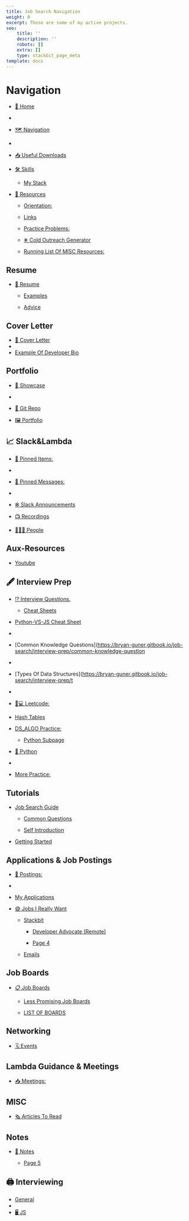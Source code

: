 ```yaml
---
title: Job Search Navigation
weight: 0
excerpt: These are some of my active projects.
seo:
    title: ''
    description: ''
    robots: []
    extra: []
    type: stackbit_page_meta
template: docs
---
```


# Navigation

- [🏡 Home](https://bryan-guner.gitbook.io/job-search/README)
- 
- [🗺 Navigation](https://bryan-guner.gitbook.io/job-search/navigation)
- 
-   [📥 Useful Downloads](https://bryan-guner.gitbook.io/job-search/useful-downloads)

-   [🛠 Skills](https://bryan-guner.gitbook.io/job-search/skills/README)

    -   [My Stack](https://bryan-guner.gitbook.io/job-search/skills/my-stack)

- [🙏 Resources](https://bryan-guner.gitbook.io/job-search/resources/README)

    -   [Orientation:](https://bryan-guner.gitbook.io/job-search/resources/orientation)

    -   [Links](https://bryan-guner.gitbook.io/job-search/resources/links)

    -   [Practice Problems:](https://bryan-guner.gitbook.io/job-search/resources/practice-problems)

    -   [❄ Cold Outreach Generator](https://bryan-guner.gitbook.io/job-search/resources/cold-outreach-generator)

    -   [Running List Of MISC Resources:](https://bryan-guner.gitbook.io/job-search/resources/running-list-of-misc-resources)

## Resume

- [📰 Resume](https://bryan-guner.gitbook.io/job-search/resume/resume/README)

    -   [Examples](https://bryan-guner.gitbook.io/job-search/resume/resume/examples)

    -   [Advice](https://bryan-guner.gitbook.io/job-search/resume/resume/advice)

## Cover Letter

- [📒 Cover Letter](https://bryan-guner.gitbook.io/job-search/cover-letter/page-10)
- 
-   [Example Of Developer Bio](https://bryan-guner.gitbook.io/job-search/cover-letter/example-of-developer-bio)

## Portfolio

- [💼 Showcase](https://bryan-guner.gitbook.io/job-search/portfolio/showcase)
- 
- [💾 Git Repo](https://bryan-guner.gitbook.io/job-search/portfolio/git-repo)

-   [🖼 Portfolio](https://bryan-guner.gitbook.io/job-search/portfolio/page-11)

## 📈 Slack\&Lambda

- [📍 Pinned Items:](https://bryan-guner.gitbook.io/job-search/slack-and-lambda/pinned-items)
- 
- [📌 Pinned Messages:](https://bryan-guner.gitbook.io/job-search/slack-and-lambda/pinned-messages)
- 
- [❇ Slack Announcements](https://bryan-guner.gitbook.io/job-search/slack-and-lambda/slack-announcements)

-   [📺 Recordings](https://bryan-guner.gitbook.io/job-search/slack-and-lambda/recordings)

-   [🧑🤝🧑 People](https://bryan-guner.gitbook.io/job-search/slack-and-lambda/people)

## Aux-Resources

- [Youtube](https://bryan-guner.gitbook.io/job-search/aux-resources/youtube)

## 🖋 Interview Prep

- [⁉ Interview Questions.](https://bryan-guner.gitbook.io/job-search/interview-prep/interview-questions./README)

    -   [Cheat Sheets](https://bryan-guner.gitbook.io/job-search/interview-prep/interview-questions./cheat-sheets)

- [Python-VS-JS Cheat Sheet](https://bryan-guner.gitbook.io/job-search/interview-prep/python-vs-js-cheat-sheet)
- 
- [Common Knowledge Questions](https://bryan-guner.gitbook.io/job-search/interview-prep/common-knowledge-question
- 
- [Types Of Data Structures](https://bryan-guner.gitbook.io/job-search/interview-prep/t
- 
-   [👨💻 Leetcode:](https://bryan-guner.gitbook.io/job-search/ds_algo_prac/leetcode)

-   [Hash Tables](https://bryan-guner.gitbook.io/job-search/interview-prep/hash-tables)

-   [DS_ALGO Practice:](https://bryan-guner.gitbook.io/job-search/interview-prep/ds_algo-practice/README)

    -   [Python Subpage](https://bryan-guner.gitbook.io/job-search/interview-prep/ds_algo-practice/python-subpage)

- [🐍 Python](https://bryan-guner.gitbook.io/job-search/interview-prep/python)
- 
-   [More Practice:](https://bryan-guner.gitbook.io/job-search/interview-prep/more-practice)

## Tutorials

- [Job Search Guide](https://bryan-guner.gitbook.io/job-search/tutorials/untitled/README)

    -   [Common Questions](https://bryan-guner.gitbook.io/job-search/tutorials/untitled/page-2)

    -   [Self Introduction](https://bryan-guner.gitbook.io/job-search/tutorials/untitled/page-2-1)

<!---->

- [Getting Started](https://bryan-guner.gitbook.io/job-search/page-3)

## Applications & Job Postings

- [👔 Postings:](https://bryan-guner.gitbook.io/job-search/applications-and-job-postings/postings)
- 
- [My Applications](https://bryan-guner.gitbook.io/job-search/applications-and-job-postings/my-applications)

-   [😅 Jobs I Really Want](https://bryan-guner.gitbook.io/job-search/applications-and-job-postings/jobs-i-really-want/README)

    -   [Stackbit](https://bryan-guner.gitbook.io/job-search/applications-and-job-postings/jobs-i-really-want/stackbit/README)

        -   [Developer Advocate (Remote)](https://bryan-guner.gitbook.io/job-search/applications-and-job-postings/jobs-i-really-want/stackbit/developer-advocate-remote)

        -   [Page 4](https://bryan-guner.gitbook.io/job-search/applications-and-job-postings/jobs-i-really-want/stackbit/page-4)

    -   [Emails](https://bryan-guner.gitbook.io/job-search/applications-and-job-postings/jobs-i-really-want/emails)

## Job Boards

- [📋 Job Boards](https://bryan-guner.gitbook.io/job-search/job-boards/job-boards/README)

    -   [Less Promising Job Boards](https://bryan-guner.gitbook.io/job-search/job-boards/job-boards/less-promising-job-boards)

    -   [LIST OF BOARDS](https://bryan-guner.gitbook.io/job-search/job-boards/job-boards/list-of-boards)

## Networking

- [🗓 Events](https://bryan-guner.gitbook.io/job-search/networking/events)

## Lambda Guidance & Meetings

- [📥 Meetings:](https://bryan-guner.gitbook.io/job-search/lambda-guidance-and-meetings/meetings)

## MISC

- [🗞 Articles To Read](https://bryan-guner.gitbook.io/job-search/misc/articles-to-read)

## Notes

- [📓 Notes](https://bryan-guner.gitbook.io/job-search/notes/notes/README)

    -   [Page 5](https://bryan-guner.gitbook.io/job-search/notes/notes/page-5)

## 🖨 Interviewing

- [General](https://bryan-guner.gitbook.io/job-search/interviewing/general)
- 
-   [🖥 JS](https://bryan-guner.gitbook.io/job-search/interviewing/js)

#
